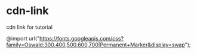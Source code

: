 # cdn-link
cdn link for tutorial


<!-- Google font -->
@import url("https://fonts.googleapis.com/css?family=Oswald:300,400,500,600,700|Permanent+Marker&display=swap");

<!-- font awesome -->
<link rel="stylesheet" href="https://use.fontawesome.com/releases/v5.8.0/css/all.css">
<!-- Bootstrap CDN -->
<link
  rel="stylesheet"
  href="https://stackpath.bootstrapcdn.com/bootstrap/4.3.1/css/bootstrap.min.css"
/>
